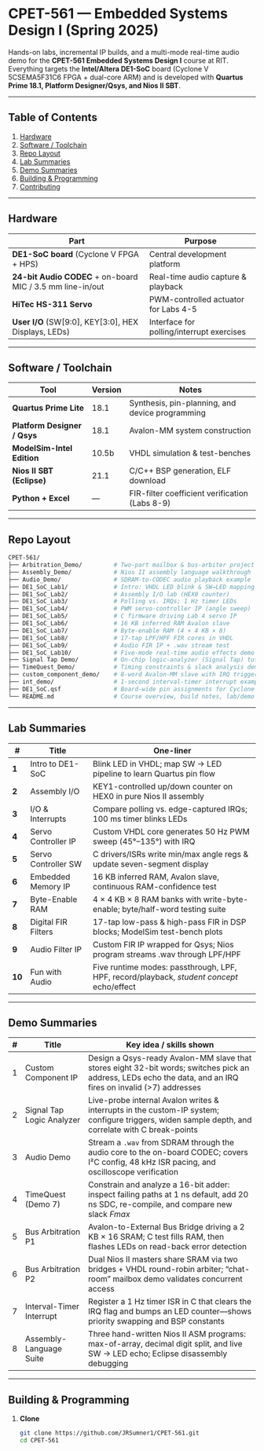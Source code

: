 # CPET-561 — Embedded Systems Design I (Spring 2025)

Hands-on labs, incremental IP builds, and a multi-mode real-time audio demo for the **CPET-561 Embedded Systems Design I** course at RIT.  
Everything targets the **Intel/Altera DE1-SoC** board (Cyclone V 5CSEMA5F31C6 FPGA + dual-core ARM) and is developed with **Quartus Prime 18.1, Platform Designer/Qsys, and Nios II SBT**. 

---

## Table of Contents
1. [Hardware](#hardware)  
2. [Software / Toolchain](#software--toolchain)  
3. [Repo Layout](#repo-layout)  
4. [Lab Summaries](#lab-summaries)  
5. [Demo Summaries](#demo-summaries)  
6. [Building & Programming](#building--programming)  
7. [Contributing](#contributing)  

---

## Hardware
| Part | Purpose |
|------|---------|
| **DE1-SoC board** (Cyclone V FPGA + HPS) | Central development platform |
| **24-bit Audio CODEC** + on-board MIC / 3.5 mm line-in/out | Real-time audio capture & playback |
| **HiTec HS-311 Servo** | PWM-controlled actuator for Labs 4-5 |
| **User I/O** (SW\[9:0], KEY\[3:0], HEX Displays, LEDs) | Interface for polling/interrupt exercises |

---

## Software / Toolchain
| Tool | Version | Notes |
|------|---------|-------|
| **Quartus Prime Lite** | 18.1 | Synthesis, pin-planning, and device programming |
| **Platform Designer / Qsys** | 18.1 | Avalon-MM system construction |
| **ModelSim-Intel Edition** | 10.5b | VHDL simulation & test-benches |
| **Nios II SBT (Eclipse)** | 21.1 | C/C++ BSP generation, ELF download |
| **Python + Excel** | — | FIR-filter coefficient verification (Labs 8-9) |

---

## Repo Layout
```bash
CPET-561/
├── Arbitration_Demo/         # Two-part mailbox & bus-arbiter project
├── Assembly_Demo/            # Nios II assembly language walkthrough
├── Audio_Demo/               # SDRAM-to-CODEC audio playback example
├── DE1_SoC_Lab1/             # Intro: VHDL LED blink & SW→LED mapping
├── DE1_SoC_Lab2/             # Assembly I/O lab (HEX0 counter)
├── DE1_SoC_Lab3/             # Polling vs. IRQs; 1 Hz timer LEDs
├── DE1_SoC_Lab4/             # PWM servo-controller IP (angle sweep)
├── DE1_SoC_Lab5/             # C firmware driving Lab 4 servo IP
├── DE1_SoC_Lab6/             # 16 KB inferred RAM Avalon slave
├── DE1_SoC_Lab7/             # Byte-enable RAM (4 × 4 KB × 8)
├── DE1_SoC_Lab8/             # 17-tap LPF/HPF FIR cores in VHDL
├── DE1_SoC_Lab9/             # Audio FIR IP + .wav stream test
├── DE1_SoC_Lab10/            # Five-mode real-time audio effects demo
├── Signal Tap Demo/          # On-chip logic-analyzer (Signal Tap) tutorial
├── TimeQuest_Demo/           # Timing constraints & slack analysis demo
├── custom_component_demo/    # 8-word Avalon-MM slave with IRQ trigger
├── int_demo/                 # 1-second interval-timer interrupt example
├── DE1_SoC.qsf               # Board-wide pin assignments for Cyclone V
└── README.md                 # Course overview, build notes, lab/demo index
```
---

## Lab Summaries
| # | Title | One-liner |
|---|-------|-----------|
| **1** | Intro to DE1-SoC | Blink LED in VHDL; map SW → LED pipeline to learn Quartus pin flow |
| **2** | Assembly I/O | KEY1-controlled up/down counter on HEX0 in pure Nios II assembly |
| **3** | I/O & Interrupts | Compare polling vs. edge-captured IRQs; 100 ms timer blinks LEDs |
| **4** | Servo Controller IP | Custom VHDL core generates 50 Hz PWM sweep (45°–135°) with IRQ |
| **5** | Servo Controller SW | C drivers/ISRs write min/max angle regs & update seven-segment display |
| **6** | Embedded Memory IP | 16 KB inferred RAM, Avalon slave, continuous RAM-confidence test |
| **7** | Byte-Enable RAM | 4 × 4 KB × 8 RAM banks with write-byte-enable; byte/half-word testing suite |
| **8** | Digital FIR Filters | 17-tap low-pass & high-pass FIR in DSP blocks; ModelSim test-bench plots |
| **9** | Audio Filter IP | Custom FIR IP wrapped for Qsys; Nios program streams .wav through LPF/HPF |
| **10** | Fun with Audio | Five runtime modes: passthrough, LPF, HPF, record/playback, *student concept* echo/effect |

---

## Demo Summaries
| # | Title | Key idea / skills shown |
|---|-------|-------------------------|
| 1 | Custom Component IP | Design a Qsys-ready Avalon-MM slave that stores eight 32-bit words; switches pick an address, LEDs echo the data, and an IRQ fires on invalid (>7) addresses |
| 2 | Signal Tap Logic Analyzer | Live-probe internal Avalon writes & interrupts in the custom-IP system; configure triggers, widen sample depth, and correlate with C break-points |
| 3 | Audio Demo | Stream a `.wav` from SDRAM through the audio core to the on-board CODEC; covers I²C config, 48 kHz ISR pacing, and oscilloscope verification |
| 4 | TimeQuest (Demo 7) | Constrain and analyze a 16-bit adder: inspect failing paths at 1 ns default, add 20 ns SDC, re-compile, and compare new slack *Fmax* |
| 5 | Bus Arbitration P1 | Avalon-to-External Bus Bridge driving a 2 KB × 16 SRAM; C test fills RAM, then flashes LEDs on read-back error detection |
| 6 | Bus Arbitration P2 | Dual Nios II masters share SRAM via two bridges + VHDL round-robin arbiter; “chat-room” mailbox demo validates concurrent access |
| 7 | Interval-Timer Interrupt | Register a 1 Hz timer ISR in C that clears the IRQ flag and bumps an LED counter—shows priority swapping and BSP constants |
| 8 | Assembly-Language Suite | Three hand-written Nios II ASM programs: max-of-array, decimal digit split, and live SW → LED echo; Eclipse disassembly debugging |

---

## Building & Programming
1. **Clone**  
   ```bash
   git clone https://github.com/JRSumner1/CPET-561.git
   cd CPET-561
